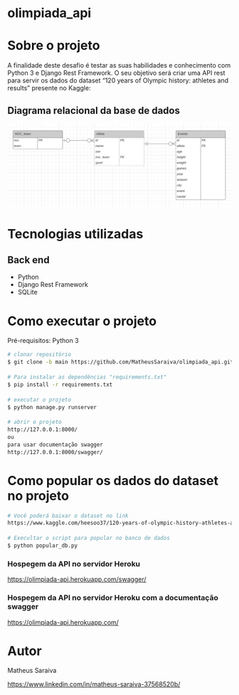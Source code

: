 # olimpiada_api

# Sobre o projeto

A finalidade deste desafio é testar as suas habilidades e conhecimento com Python 3 e Django Rest Framework. O seu objetivo será criar uma API rest para servir os dados do dataset “120 years of Olympic history: athletes and results” presente no Kaggle:


## Diagrama relacional da base de dados
![Web 1](https://github.com/MatheusSaraiva/olimpiada_api/blob/main/diagrama.png)

# Tecnologias utilizadas
## Back end
- Python
- Django Rest Framework
- SQLite

# Como executar o projeto

Pré-requisitos: Python 3

```bash
# clonar repositório
$ git clone -b main https://github.com/MatheusSaraiva/olimpiada_api.git

# Para instalar as dependências "requirements.txt"
$ pip install -r requirements.txt

# executar o projeto
$ python manage.py runserver

# abrir o projeto
http://127.0.0.1:8000/
ou 
para usar documentação swagger
http://127.0.0.1:8000/swagger/ 

```

# Como popular os dados do dataset no projeto
```bash
# Você poderá baixar o dataset no link
https://www.kaggle.com/heesoo37/120-years-of-olympic-history-athletes-and-results#athlete_events.csv

# Execultar o script para popular no banco de dados
$ python popular_db.py
```
### Hospegem da API no servidor Heroku
https://olimpiada-api.herokuapp.com/swagger/

### Hospegem da API no servidor Heroku com a documentação swagger
https://olimpiada-api.herokuapp.com/



# Autor

Matheus Saraiva

https://www.linkedin.com/in/matheus-saraiva-37568520b/

